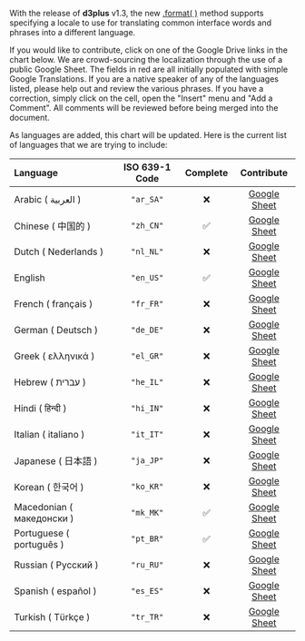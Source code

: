 With the release of **d3plus** v1.3, the new [.format( )](Visualizations#format) method supports specifying a locale to use for translating common interface words and phrases into a different language.

If you would like to contribute, click on one of the Google Drive links in the chart below. We are crowd-sourcing the localization through the use of a public Google Sheet. The fields in red are all initially populated with simple Google Translations. If you are a native speaker of any of the languages listed, please help out and review the various phrases. If you have a correction, simply click on the cell, open the "Insert" menu and "Add a Comment". All comments will be reviewed before being merged into the document.

As languages are added, this chart will be updated. Here is the current list of languages that we are trying to include:

| Language | ISO 639-1 Code | Complete | Contribute |
| :-- | :-: | :-: | :-: |
| Arabic ( العربية ) | `"ar_SA"` | :x: | [Google Sheet](https://docs.google.com/spreadsheets/d/1JPFkLTDqnF3azUU2ssWs_M918Rr1mXIR-Flh8ccjYlo/edit#gid=641014096) |
| Chinese ( 中国的 ) | `"zh_CN"` | :white_check_mark: | [Google Sheet](https://docs.google.com/spreadsheets/d/1JPFkLTDqnF3azUU2ssWs_M918Rr1mXIR-Flh8ccjYlo/edit#gid=1185876770) |
| Dutch ( Nederlands )| `"nl_NL"` | :x: | [Google Sheet](https://docs.google.com/spreadsheets/d/1JPFkLTDqnF3azUU2ssWs_M918Rr1mXIR-Flh8ccjYlo/edit#gid=1521546050) |
| English | `"en_US"` | :white_check_mark: | [Google Sheet](https://docs.google.com/spreadsheets/d/1JPFkLTDqnF3azUU2ssWs_M918Rr1mXIR-Flh8ccjYlo/edit#gid=0) |
| French ( français ) | `"fr_FR"` | :x: | [Google Sheet](https://docs.google.com/spreadsheets/d/1JPFkLTDqnF3azUU2ssWs_M918Rr1mXIR-Flh8ccjYlo/edit#gid=1909498489) |
| German ( Deutsch ) | `"de_DE"` | :x: | [Google Sheet](https://docs.google.com/spreadsheets/d/1JPFkLTDqnF3azUU2ssWs_M918Rr1mXIR-Flh8ccjYlo/edit#gid=1130420966) |
| Greek ( ελληνικά ) | `"el_GR"` | :x: | [Google Sheet](https://docs.google.com/spreadsheets/d/1JPFkLTDqnF3azUU2ssWs_M918Rr1mXIR-Flh8ccjYlo/edit#gid=1438093114) |
| Hebrew ( עברית ) | `"he_IL"` | :x: | [Google Sheet](https://docs.google.com/spreadsheets/d/1JPFkLTDqnF3azUU2ssWs_M918Rr1mXIR-Flh8ccjYlo/edit#gid=191272149) |
| Hindi ( हिन्दी ) | `"hi_IN"` | :x: | [Google Sheet](https://docs.google.com/spreadsheets/d/1JPFkLTDqnF3azUU2ssWs_M918Rr1mXIR-Flh8ccjYlo/edit#gid=1595080504) |
| Italian ( italiano ) | `"it_IT"` | :x: | [Google Sheet](https://docs.google.com/spreadsheets/d/1JPFkLTDqnF3azUU2ssWs_M918Rr1mXIR-Flh8ccjYlo/edit#gid=716196385) |
| Japanese ( 日本語 ) | `"ja_JP"` | :x: | [Google Sheet](https://docs.google.com/spreadsheets/d/1JPFkLTDqnF3azUU2ssWs_M918Rr1mXIR-Flh8ccjYlo/edit#gid=389154689) |
| Korean ( 한국어 ) | `"ko_KR"` | :x: | [Google Sheet](https://docs.google.com/spreadsheets/d/1JPFkLTDqnF3azUU2ssWs_M918Rr1mXIR-Flh8ccjYlo/edit#gid=869864942) |
| Macedonian ( македонски ) | `"mk_MK"` | :white_check_mark: | [Google Sheet](https://docs.google.com/spreadsheets/d/1JPFkLTDqnF3azUU2ssWs_M918Rr1mXIR-Flh8ccjYlo/edit#gid=1757062710) |
| Portuguese ( português ) | `"pt_BR"` | :white_check_mark: | [Google Sheet](https://docs.google.com/spreadsheets/d/1JPFkLTDqnF3azUU2ssWs_M918Rr1mXIR-Flh8ccjYlo/edit#gid=1668507175) |
| Russian ( Pyccĸий ) | `"ru_RU"` | :x: | [Google Sheet](https://docs.google.com/spreadsheets/d/1JPFkLTDqnF3azUU2ssWs_M918Rr1mXIR-Flh8ccjYlo/edit#gid=1591018201) |
| Spanish ( español ) | `"es_ES"` | :x: | [Google Sheet](https://docs.google.com/spreadsheets/d/1JPFkLTDqnF3azUU2ssWs_M918Rr1mXIR-Flh8ccjYlo/edit#gid=1341544104) |
| Turkish ( Tϋrkçe ) | `"tr_TR"` | :x: | [Google Sheet](https://docs.google.com/spreadsheets/d/1JPFkLTDqnF3azUU2ssWs_M918Rr1mXIR-Flh8ccjYlo/edit#gid=452856942) |
